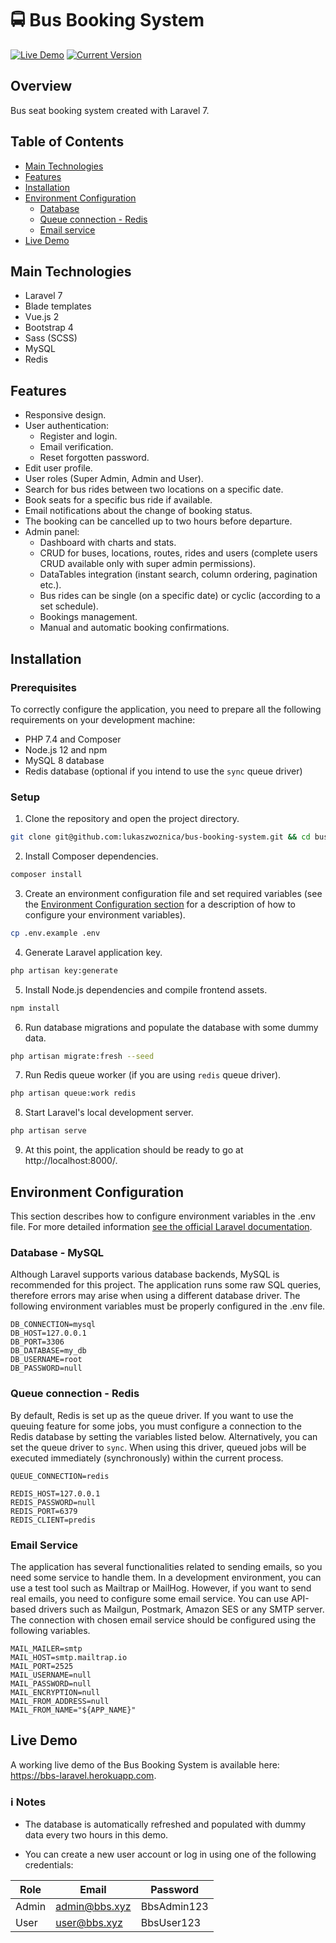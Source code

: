 # :oncoming_bus: Bus Booking System

[![Live Demo](https://img.shields.io/badge/demo-online-success?logo=heroku)](#live-demo)
[![Current Version](https://img.shields.io/github/v/tag/lukaszwoznica/bus-booking-system?label=version)](https://github.com/lukaszwoznica/bus-booking-system/tags)

## Overview

Bus seat booking system created with Laravel 7.

## Table of Contents

* [Main Technologies](#main-technologies)
* [Features](#features)
* [Installation](#installation)
* [Environment Configuration](#environment-configuration)
    * [Database](#database---mysql)
    * [Queue connection - Redis](#queue-connection---redis)
    * [Email service](#email-service)
* [Live Demo](#live-demo)

## Main Technologies

* Laravel 7
* Blade templates
* Vue.js 2
* Bootstrap 4
* Sass (SCSS)
* MySQL
* Redis

## Features

* Responsive design.
* User authentication:
    * Register and login.
    * Email verification.
    * Reset forgotten password.
* Edit user profile.
* User roles (Super Admin, Admin and User).
* Search for bus rides between two locations on a specific date.
* Book seats for a specific bus ride if available.
* Email notifications about the change of booking status.
* The booking can be cancelled up to two hours before departure.
* Admin panel:
    * Dashboard with charts and stats.
    * CRUD for buses, locations, routes, rides and users (complete users CRUD available only with super admin
      permissions).
    * DataTables integration (instant search, column ordering, pagination etc.).
    * Bus rides can be single (on a specific date) or cyclic (according to a set schedule).
    * Bookings management.
    * Manual and automatic booking confirmations.

## Installation

### Prerequisites

To correctly configure the application, you need to prepare all the following requirements on your development machine:

* PHP 7.4 and Composer
* Node.js 12 and npm
* MySQL 8 database
* Redis database (optional if you intend to use the `sync` queue driver)

### Setup

1. Clone the repository and open the project directory.

```bash
git clone git@github.com:lukaszwoznica/bus-booking-system.git && cd bus-booking-system
```

2. Install Composer dependencies.

```bash
composer install
```

3. Create an environment configuration file and set required variables (see
   the [Environment Configuration section](#environment-configuration) for a description of how to configure your
   environment variables).

```bash
cp .env.example .env
```

4. Generate Laravel application key.

```bash
php artisan key:generate
```

5. Install Node.js dependencies and compile frontend assets.

```bash
npm install
```

6. Run database migrations and populate the database with some dummy data.

```bash
php artisan migrate:fresh --seed
```

7. Run Redis queue worker (if you are using `redis` queue driver).

```bash
php artisan queue:work redis
```

8. Start Laravel's local development server.

```bash
php artisan serve
```

9. At this point, the application should be ready to go at http://localhost:8000/.

## Environment Configuration

This section describes how to configure environment variables in the .env file.
For more detailed information [see the official Laravel documentation](https://laravel.com/docs/7.x).

### Database - MySQL

Although Laravel supports various database backends, MySQL is recommended for this project. The application runs some
raw SQL queries, therefore errors may arise when using a different database driver. The following environment variables
must be properly configured in the .env file.

```dotenv
DB_CONNECTION=mysql
DB_HOST=127.0.0.1
DB_PORT=3306
DB_DATABASE=my_db
DB_USERNAME=root
DB_PASSWORD=null
```

### Queue connection - Redis

By default, Redis is set up as the queue driver. If you want to use the queuing feature for some jobs, you must
configure a connection to the Redis database by setting the variables listed below. Alternatively, you can set the queue
driver to `sync`. When using this driver, queued jobs will be executed immediately (synchronously) within the current
process.

```dotenv
QUEUE_CONNECTION=redis 

REDIS_HOST=127.0.0.1
REDIS_PASSWORD=null
REDIS_PORT=6379
REDIS_CLIENT=predis
```

### Email Service

The application has several functionalities related to sending emails, so you need some service to handle them. In a
development environment, you can use a test tool such as Mailtrap or MailHog. However, if you want to send real emails,
you need to configure some email service. You can use API-based drivers such as Mailgun, Postmark, Amazon SES or any
SMTP server. The connection with chosen email service should be configured using the following variables.

```dotenv
MAIL_MAILER=smtp
MAIL_HOST=smtp.mailtrap.io
MAIL_PORT=2525
MAIL_USERNAME=null
MAIL_PASSWORD=null
MAIL_ENCRYPTION=null
MAIL_FROM_ADDRESS=null
MAIL_FROM_NAME="${APP_NAME}"
```

## Live Demo

A working live demo of the Bus Booking System is available here: https://bbs-laravel.herokuapp.com.

### :information_source: Notes

* The database is automatically refreshed and populated with dummy data every two hours in this demo.

* You can create a new user account or log in using one of the following credentials:

| Role | Email | Password |
|---|---|---|
| Admin | admin@bbs.xyz | BbsAdmin123 |
| User | user@bbs.xyz | BbsUser123 |
